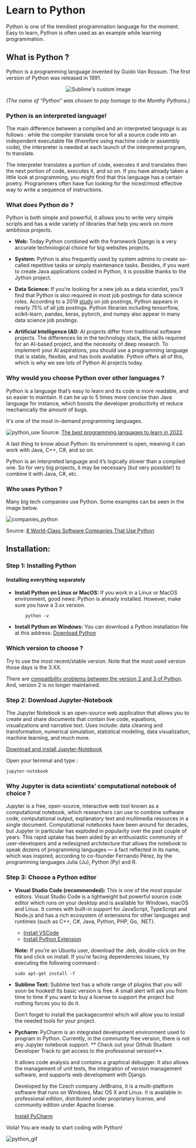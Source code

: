 # Learn to Python

Python is one of the trendiest programmation language for the moment. Easy to learn, Python is often used as an example while learning programmation.

## What is Python ?
Python is a programming language invented by Guido Van Rossum. The first version of Python was released in 1991.

<p align="center">
  <img src="https://cdn.directexpose.com/wp-content/uploads/2018/05/british-comedy-guide-monty-python.jpg" alt="Sublime's custom image"/>

  *(The name of “Python” was chosen to pay homage to the Monthy Pythons.)*
</p>

### Python is an interpreted language!

The main difference between a compiled and an interpreted language is as follows : while the compiler translate once for all a source code into an independent executable file (therefore using machine code or assembly code), the interpreter is needed 
at each launch of the interpreted program, to translate.

The interpreter translates a portion of code, executes it and translates then the next portion of code, executes it, and so on. If you have already taken a little look at  programming, you might find that this language has a certain poetry. Programmers often have fun looking for the nicest/most effective way to write a sequence of instructions.

### What does Python do ?
Python is both simple and powerful, it allows you to write very simple scripts and has a wide variety of libraries that help you work on more ambitious projects.

* **Web:** Today Python combined with the framework Django is a very accurate technological choice for big websites projects.

* **System:** Python is also frequently used by system admins to create so-called repetitive tasks or simply maintenance tasks. Besides, if you want to create Java applications coded in Python, it is possible thanks to the Jython project.

* **Data Science:**  If you’re looking for a new job as a data scientist, you’ll find that Python is also required in most job postings for data science roles. According to a 2019 [study](https://towardsdatascience.com/the-most-in-demand-tech-skills-for-data-scientists-d716d10c191d) on job postings, Python appears in nearly 75% of all job postings. Python libraries including tensorflow, scikit-learn, pandas, keras, pytorch, and numpy also appear in many data science job postings.

* **Artificial Intelligence (AI):** AI projects differ from traditional software projects. The differences lie in the technology stack, the skills required for an AI-based project, and the necessity of deep research. To implement your AI aspirations, you should use a programming language that is stable, flexible, and has tools available. Python offers all of this, which is why we see lots of Python AI projects today. 

### Why would you choose Python over other languages ?
Python is a language that’s easy to learn and its code is more readable, and so easier to maintain. It can be up to 5 times more concise than Java language for instance, which boosts the developer productivity et reduce mechanically the amount of bugs.

It's one of the most in-demand programming languages.

![python_use](https://d1rytvr7gmk1sx.cloudfront.net/wp-content/uploads/2021/12/most-in-demand-programming-languages-of-2022-codingnomads.jpg?x27457)
Source: [The best programming languages to learn in 2022](https://www.techrepublic.com/article/the-best-programming-languages-to-learn-in-2022/).

A last thing to know about Python: its environment is open, meaning it can work with Java, C++, C#, and so on. 

Python is an interpreted language and it’s logically slower than a compiled one. So for very big projects, it may be necessary (but very possible!) to combine it with Java, C#, etc.

### Who uses Python ?

Many big tech companies use Python. Some examples can be seen in the image below.

![companies_python](https://files.realpython.com/media/8-World-Class-Software-Companies-That-Use-Python_Watermarked.0af7266ce383.jpg)

Source: [8 World-Class Software Companies That Use Python](https://files.realpython.com/media/8-World-Class-Software-Companies-That-Use-Python_Watermarked.0af7266ce383.jpg)

## Installation:

### Step 1: Installing Python

#### Installing everything separately

* **Install Python on Linux or MacOS:** If you work in a Linux or MacOS environment, good news: Python is already installed. However, make sure you have a 3.xx version.
  ````shell
      python -v
  ````

* **Install Python on Windows:** You can download a Python installation file at this address: [Download Python](https://www.python.org/download/)


### Which version to choose ?

Try to use the most recent/stable version. Note that the most used version those days is the 3.XX. 

There are [compatibility problems between the version 2 and 3 of Python](https://learntocodewith.me/programming/python/python-2-vs-python-3/). And, version 2 is no longer maintained. 

### Step 2: Download Jupyter-Notebook   

The Jupyter Notebook is an open-source web application that allows you to create and share documents that contain live code, equations, visualizations and narrative text. Uses include: data cleaning and transformation, numerical simulation, statistical modeling, data visualization, machine learning, and much more.

[Download and install Jupyter-Notebook](https://jupyter.org/)

Open your terminal and type : 
```
jupyter-notebook 
```

### Why Jupyter is data scientists’ computational notebook of choice ?

Jupyter is a free, open-source, interactive web tool known as a computational notebook, which researchers can use to combine software code, computational output, explanatory text and multimedia resources in a single document. Computational notebooks have been around for decades, but Jupyter in particular has exploded in popularity over the past couple of years. This rapid uptake has been aided by an enthusiastic community of user–developers and a redesigned architecture that allows the notebook to speak dozens of programming languages — a fact reflected in its name, which was inspired, according to co-founder Fernando Pérez, by the programming languages Julia (Ju), Python (Py) and R.



### Step 3: Choose a Python editor


* **Visual Studio Code (recommended):** This is one of the most popular editors. Visual Studio Code is a lightweight but powerful source code editor which runs on your desktop and is available for Windows, macOS and Linux. It comes with built-in support for JavaScript, TypeScript and Node.js and has a rich ecosystem of extensions for other languages and runtimes (such as C++, C#, Java, Python, PHP, Go, .NET). 

  * [Install VSCode]((https://code.visualstudio.com/))
  * [Install Python Extension](https://code.visualstudio.com/docs/languages/python)

  **Note:** If you’re an Ubuntu user, download the .deb, double-click on the file and click on install. If you’re facing dependencies issues, try executing the following command :

  	```sudo apt-get install -f```

* **Sublime Text:** Sublime text has a whole range of plugins that you will soon be hooked! Its basic version is free. A small alert will ask you from time to time if you want to buy a license to support the project but nothing forces you to do it.

  Don’t forget to install the packagecontrol which will allow you to install the needed tools for your project.

* **Pycharm:** PyCharm is an integrated development environment used to program in Python. Currently, in the community free version, there is not any Jupyter notebook support. ** Check out your Github Student Developer Track to get access to the professional version!**.

  It allows code analysis and contains a graphical debugger. It also allows the management of unit tests, the integration of version management software, and supports web development with Django.

  Developed by the Czech company JetBrains, it is a multi-platform software that runs on Windows, Mac OS X and Linux. It is available in professional edition, distributed under proprietary license, and community edition under Apache license. 

  [Install PyCharm](https://www.jetbrains.com/pycharm/)

Voila! You are ready to start coding with Python!

![python_gif](https://media0.giphy.com/media/coxQHKASG60HrHtvkt/giphy.gif?cid=ecf05e4712f8y0e7ybz14egcdjcmurgeljirsq9j4wv09gjs&rid=giphy.gif&ct=g)
